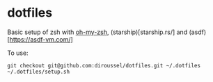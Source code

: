 # dotfiles

Basic setup of zsh with [oh-my-zsh](https://github.com/ohmyzsh/ohmyzsh), (starship)[starship.rs/] and (asdf)[https://asdf-vm.com/]

To use:
```
git checkout git@github.com:diroussel/dotfiles.git ~/.dotfiles
~/.dotfiles/setup.sh
```
